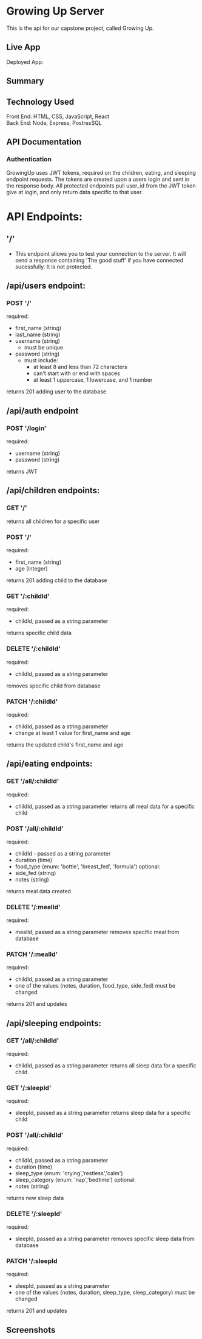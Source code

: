 # Growing Up Server

This is the api for our capstone project, called Growing Up.

## Live App

Deployed App:

## Summary

## Technology Used

Front End: HTML, CSS, JavaScript, React
<br />
Back End: Node, Express, PostresSQL

## API Documentation

### Authentication

GrowingUp uses JWT tokens, required on the children, eating, and sleeping endpoint requests. The tokens are created upon a users login and sent in the response body. All protected endpoints pull user_id from the JWT token give at login, and only return data specific to that user.

# API Endpoints:

<!-- contract - whats required from the frontend -->

## '/'

-   This endpoint allows you to test your connection to the server. It will send a response containing 'The good stuff' if you have connected sucessfully. It is not protected.

## /api/users endpoint:

### POST '/'

required:

-   first_name (string)
-   last_name (string)
-   username (string)
    -   must be unique
-   password (string)
    -   must include:
        -   at least 8 and less than 72 characters
        -   can't start with or end with spaces
        -   at least 1 uppercase, 1 lowercase, and 1 number

returns 201 adding user to the database

## /api/auth endpoint

### POST '/login'

required:

-   username (string)
-   password (string)

returns JWT

## /api/children endpoints:

### GET '/'

returns all children for a specific user

### POST '/'

required:

-   first_name (string)
-   age (integer)

returns 201 adding child to the database

### GET '/:childId'

required:

-   childId, passed as a string parameter

returns specific child data

### DELETE '/:childId'

required:

-   childId, passed as a string parameter

removes specific child from database

### PATCH '/:childId'

required:

-   childId, passed as a string parameter
-   change at least 1 value for first_name and age

returns the updated child's first_name and age

## /api/eating endpoints:

### GET '/all/:childId'

required:

-   childId, passed as a string parameter
    returns all meal data for a specific child

### POST '/all/:childId'

required:

-   childId - passed as a string parameter
-   duration (time)
-   food_type (enum: 'bottle', 'breast_fed', 'formula')
    optional:
-   side_fed (string)
-   notes (string)

returns meal data created

### DELETE '/:mealId'

required:

-   mealId, passed as a string parameter
    removes specific meal from database

### PATCH '/:mealId'

required:

-   childId, passed as a string parameter
-   one of the values (notes, duration, food_type, side_fed) must be changed

returns 201 and updates

## /api/sleeping endpoints:

### GET '/all/:childId'

required:

-   childId, passed as a string parameter
    returns all sleep data for a specific child

### GET '/:sleepId'

required:

-   sleepId, passed as a string parameter
    returns sleep data for a specific child

### POST '/all/:childId'

required:

-   childId, passed as a string parameter
-   duration (time)
-   sleep_type (enum: 'crying','restless','calm')
-   sleep_category (enum: 'nap','bedtime')
    optional:
-   notes (string)

returns new sleep data

### DELETE '/:sleepId'

required:

-   sleepId, passed as a string parameter
    removes specific sleep data from database

### PATCH '/:sleepId

required:

-   sleepId, passed as a string parameter
-   one of the values (notes, duration, sleep_type, sleep_category) must be changed

returns 201 and updates

## Screenshots
